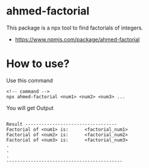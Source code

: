 # ahmed-factorial
This package is a npx tool to find factorials of integers.
- https://www.npmjs.com/package/ahmed-factorial

# How to use?
Use this command
```
<!-- command -->
npx ahmed-factorial <num1> <num2> <num3> ...
```
You will get Output

```

Result ----------------------------------
Factorial of <num1> is:      <factorial_num1>
Factorial of <num2> is:      <factorial_num2>
Factorial of <num3> is:      <factorial_num3>
.
.
.
-------------------------------------------

```
